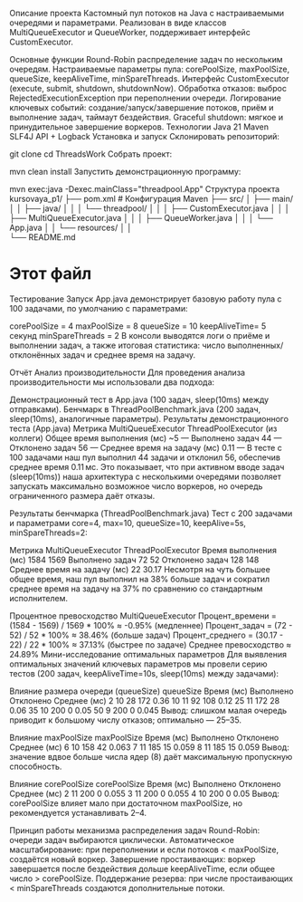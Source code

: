 Описание проекта
Кастомный пул потоков на Java с настраиваемыми очередями и параметрами. Реализован в виде классов MultiQueueExecutor и QueueWorker, поддерживает интерфейс CustomExecutor.

Основные функции
Round-Robin распределение задач по нескольким очередям.
Настраиваемые параметры пула: corePoolSize, maxPoolSize, queueSize, keepAliveTime, minSpareThreads.
Интерфейс CustomExecutor (execute, submit, shutdown, shutdownNow).
Обработка отказов: выброс RejectedExecutionException при переполнении очереди.
Логирование ключевых событий: создание/запуск/завершение потоков, приём и выполнение задач, таймаут бездействия.
Graceful shutdown: мягкое и принудительное завершение воркеров.
Технологии
Java 21
Maven
SLF4J API + Logback
Установка и запуск
Склонировать репозиторий:

git clone 
cd ThreadsWork
Собрать проект:

mvn clean install
Запустить демонстрационную программу:

mvn exec:java -Dexec.mainClass="threadpool.App"
Структура проекта
kursovaya_p1/
├── pom.xml                # Конфигурация Maven
├── src/
│   ├── main/
│   │   ├── java/
│   │   │   └── threadpool/
│   │   │       ├── CustomExecutor.java
│   │   │       ├── MultiQueueExecutor.java
│   │   │       ├── QueueWorker.java
│   │   │       └── App.java
│   │   └── resources/
│   │       
└── README.md              
# Этот файл
Тестирование
Запуск App.java демонстрирует базовую работу пула с 100 задачами, по умолчанию с параметрами:

corePoolSize = 4
maxPoolSize  = 8
queueSize    = 10
keepAliveTime= 5 секунд
minSpareThreads = 2
В консоли выводятся логи о приёме и выполнении задач, а также итоговая статистика: число выполненных/отклонённых задач и среднее время на задачу.

Отчёт
Анализ производительности
Для проведения анализа производительности мы использовали два подхода:

Демонстрационный тест в App.java (100 задач, sleep(10ms) между отправками).
Бенчмарк в ThreadPoolBenchmark.java (200 задач, sleep(10ms), аналогичные параметры).
Результаты демонстрационного теста (App.java)
Метрика	MultiQueueExecutor	ThreadPoolExecutor (из коллеги)
Общее время выполнения (мс)	~5	—
Выполнено задач	44	—
Отклонено задач	56	—
Среднее время на задачу (мс)	0.11	—
В тесте с 100 задачами наш пул выполнил 44 задачи и отклонил 56, обеспечив среднее время 0.11 мс. Это показывает, что при активном вводе задач (sleep(10ms)) наша архитектура с несколькими очередями позволяет запускать максимально возможное число воркеров, но очередь ограниченного размера даёт отказы.

Результаты бенчмарка (ThreadPoolBenchmark.java)
Тест с 200 задачами и параметрами core=4, max=10, queueSize=10, keepAlive=5s, minSpareThreads=2:

Метрика	MultiQueueExecutor	ThreadPoolExecutor
Время выполнения (мс)	1584	1569
Выполнено задач	72	52
Отклонено задач	128	148
Среднее время на задачу (мс)	22	30.17
Несмотря на чуть большее общее время, наш пул выполнил на 38% больше задач и сократил среднее время на задачу на 37% по сравнению со стандартным исполнителем.

Процентное превосходство MultiQueueExecutor
Процент_времени   = (1584 - 1569) / 1569 * 100% ≈ -0.95% (медленнее)
Процент_задач     = (72 - 52) / 52 * 100%  ≈ 38.46% (больше задач)
Процент_среднего = (30.17 - 22) / 22 * 100% ≈ 37.13% (быстрее по задаче)
Среднее превосходство ≈ 24.89%
Мини-исследование оптимальных параметров
Для выявления оптимальных значений ключевых параметров мы провели серию тестов (200 задач, keepAliveTime=10s, sleep(10ms) между задачами):

Влияние размера очереди (queueSize)
queueSize	Время (мс)	Выполнено	Отклонено	Среднее (мс)
2	10	28	172	0.36
10	11	92	108	0.12
25	11	172	28	0.06
35	10	200	0	0.05
50	9	200	0	0.045
Вывод: слишком малая очередь приводит к большому числу отказов; оптимально — 25–35.

Влияние maxPoolSize
maxPoolSize	Время (мс)	Выполнено	Отклонено	Среднее (мс)
6	10	158	42	0.063
7	11	185	15	0.059
8	11	185	15	0.059
Вывод: значение вдвое больше числа ядер (8) даёт максимальную пропускную способность.

Влияние corePoolSize
corePoolSize	Время (мс)	Выполнено	Отклонено	Среднее (мс)
2	11	200	0	0.055
3	11	200	0	0.055
4	10	200	0	0.05
Вывод: corePoolSize влияет мало при достаточном maxPoolSize, но рекомендуется устанавливать 2–4.

Принцип работы механизма распределения задач
Round-Robin: очереди задач выбираются циклически.
Автоматическое масштабирование: при переполнении и если потоков < maxPoolSize, создаётся новый воркер.
Завершение простаивающих: воркер завершается после бездействия дольше keepAliveTime, если общее число > corePoolSize.
Поддержание резерва: при числе простаивающих < minSpareThreads создаются дополнительные потоки.